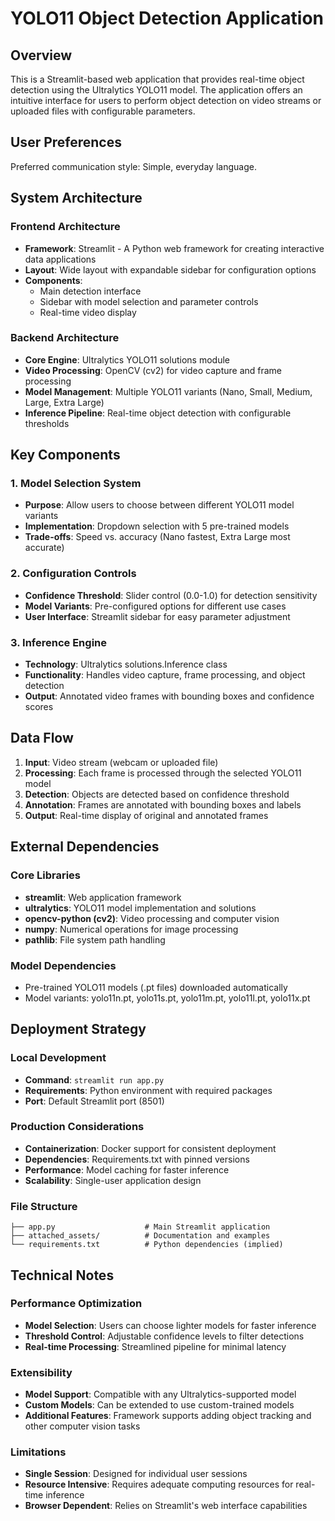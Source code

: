 # YOLO11 Object Detection Application

## Overview

This is a Streamlit-based web application that provides real-time object detection using the Ultralytics YOLO11 model. The application offers an intuitive interface for users to perform object detection on video streams or uploaded files with configurable parameters.

## User Preferences

Preferred communication style: Simple, everyday language.

## System Architecture

### Frontend Architecture
- **Framework**: Streamlit - A Python web framework for creating interactive data applications
- **Layout**: Wide layout with expandable sidebar for configuration options
- **Components**: 
  - Main detection interface
  - Sidebar with model selection and parameter controls
  - Real-time video display

### Backend Architecture
- **Core Engine**: Ultralytics YOLO11 solutions module
- **Video Processing**: OpenCV (cv2) for video capture and frame processing
- **Model Management**: Multiple YOLO11 variants (Nano, Small, Medium, Large, Extra Large)
- **Inference Pipeline**: Real-time object detection with configurable thresholds

## Key Components

### 1. Model Selection System
- **Purpose**: Allow users to choose between different YOLO11 model variants
- **Implementation**: Dropdown selection with 5 pre-trained models
- **Trade-offs**: Speed vs. accuracy (Nano fastest, Extra Large most accurate)

### 2. Configuration Controls
- **Confidence Threshold**: Slider control (0.0-1.0) for detection sensitivity
- **Model Variants**: Pre-configured options for different use cases
- **User Interface**: Streamlit sidebar for easy parameter adjustment

### 3. Inference Engine
- **Technology**: Ultralytics solutions.Inference class
- **Functionality**: Handles video capture, frame processing, and object detection
- **Output**: Annotated video frames with bounding boxes and confidence scores

## Data Flow

1. **Input**: Video stream (webcam or uploaded file)
2. **Processing**: Each frame is processed through the selected YOLO11 model
3. **Detection**: Objects are detected based on confidence threshold
4. **Annotation**: Frames are annotated with bounding boxes and labels
5. **Output**: Real-time display of original and annotated frames

## External Dependencies

### Core Libraries
- **streamlit**: Web application framework
- **ultralytics**: YOLO11 model implementation and solutions
- **opencv-python (cv2)**: Video processing and computer vision
- **numpy**: Numerical operations for image processing
- **pathlib**: File system path handling

### Model Dependencies
- Pre-trained YOLO11 models (.pt files) downloaded automatically
- Model variants: yolo11n.pt, yolo11s.pt, yolo11m.pt, yolo11l.pt, yolo11x.pt

## Deployment Strategy

### Local Development
- **Command**: `streamlit run app.py`
- **Requirements**: Python environment with required packages
- **Port**: Default Streamlit port (8501)

### Production Considerations
- **Containerization**: Docker support for consistent deployment
- **Dependencies**: Requirements.txt with pinned versions
- **Performance**: Model caching for faster inference
- **Scalability**: Single-user application design

### File Structure
```
├── app.py                    # Main Streamlit application
├── attached_assets/          # Documentation and examples
└── requirements.txt          # Python dependencies (implied)
```

## Technical Notes

### Performance Optimization
- **Model Selection**: Users can choose lighter models for faster inference
- **Threshold Control**: Adjustable confidence levels to filter detections
- **Real-time Processing**: Streamlined pipeline for minimal latency

### Extensibility
- **Model Support**: Compatible with any Ultralytics-supported model
- **Custom Models**: Can be extended to use custom-trained models
- **Additional Features**: Framework supports adding object tracking and other computer vision tasks

### Limitations
- **Single Session**: Designed for individual user sessions
- **Resource Intensive**: Requires adequate computing resources for real-time inference
- **Browser Dependent**: Relies on Streamlit's web interface capabilities